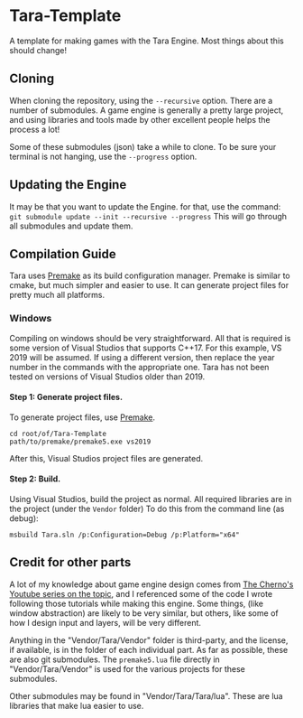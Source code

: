 # Tara-Template
A template for making games with the Tara Engine. Most things about this should change!

## Cloning
When cloning the repository, using the `--recursive` option. There are a number of submodules. A game engine is generally a pretty large project, and using libraries and tools made by other excellent people helps the process a lot!

Some of these submodules (json) take a while to clone. To be sure your terminal is not hanging, use the `--progress` option.

## Updating the Engine
It may be that you want to update the Engine. for that, use the command:
`git submodule update --init --recursive --progress`
This will go through all submodules and update them.

## Compilation Guide
Tara uses [Premake](https://premake.github.io/) as its build configuration manager. Premake is similar to cmake, but much simpler and easier to use. It can generate project files for pretty much all platforms.

### Windows
Compiling on windows should be very straightforward. All that is required is some version of Visual Studios that supports C++17. For this example, VS 2019 will be assumed. If using a different version, then replace the year number in the commands with the appropriate one. Tara has not been tested on versions of Visual Studios older than 2019.

#### Step 1: Generate project files.
To generate project files, use [Premake](https://premake.github.io/).

	cd root/of/Tara-Template
	path/to/premake/premake5.exe vs2019
	
After this, Visual Studios project files are generated.

#### Step 2: Build.
Using Visual Studios, build the project as normal. All required libraries are in the project (under the ```Vendor``` folder)
To do this from the command line (as debug): 

	msbuild Tara.sln /p:Configuration=Debug /p:Platform="x64"
	
## Credit for other parts
A lot of my knowledge about game engine design comes from [The Cherno's Youtube series on the topic](https://www.youtube.com/watch?v=JxIZbV_XjAs&list=PLlrATfBNZ98dC-V-N3m0Go4deliWHPFwT&index=1), and I referenced some of the code I wrote following those tutorials while making this engine. Some things, (like window abstraction) are likely to be very similar, but others, like some of how I design input and layers, will be very different.

Anything in the "Vendor/Tara/Vendor" folder is third-party, and the license, if available, is in the folder of each individual part. As far as possible, these are also git submodules. The `premake5.lua` file directly in "Vendor/Tara/Vendor" is used for the various projects for these submodules.

Other submodules may be found in "Vendor/Tara/Tara/lua". These are lua libraries that make lua easier to use.

